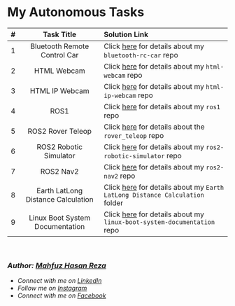 # My Autonomous Tasks

\# | Task Title | Solution Link
:-:|:----------:|:-------------
1 | Bluetooth Remote Control Car | Click [here](https://github.com/mahfuzhasanreza/Bluetooth-RC-Car) for details about my `bluetooth-rc-car` repo
2 | HTML Webcam | Click [here](https://github.com/mahfuzhasanreza/HTML-Webcam) for details about my `html-webcam` repo
3 | HTML IP Webcam | Click [here](https://github.com/mahfuzhasanreza/HTML-IP-Webcam) for details about my `html-ip-webcam` repo
4 | ROS1 | Click [here](https://github.com/mahfuzhasanreza/ros1) for details about my `ros1` repo
5 | ROS2 Rover Teleop | Click [here](https://github.com/mahfuzhasanreza/rover_teleop) for details about the `rover_teleop` repo
6 | ROS2 Robotic Simulator | Click [here](https://github.com/mahfuzhasanreza/ros2-robotic-simulator) for details about my `ros2-robotic-simulator` repo
7 | ROS2 Nav2 | Click [here](https://github.com/mahfuzhasanreza/ROS2-Nav2) for details about my `ros2-nav2` repo
8 | Earth LatLong Distance Calculation | Click [here](https://github.com/mahfuzhasanreza/UMRT-Autonomous-Tasks/tree/main/Earth%20LatLong%20Distance%20Calculation) for details about my `Earth LatLong Distance Calculation` folder
9 | Linux Boot System Documentation | Click [here](https://github.com/mahfuzhasanreza/linux-boot-system-documentation) for details about my `linux-boot-system-documentation` repo

<br>

### _Author: [Mahfuz Hasan Reza](https://github.com/mahfuzhasanreza/)_
 - _Connect with me on [LinkedIn](https://www.linkedin.com/in/mahfuzhasanreza/)_
 - _Follow me on [Instagram](https://www.instagram.com/mahfuzhasanreza/)_
 - _Connect with me on [Facebook](https://www.facebook.com/mahfuzhasanreza/)_
